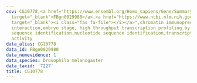 ```yaml
---
csv: CG10778,<a href="https://www.ensembl.org/Homo_sapiens/Gene/Summary?db=core;g=FBgn0029980"
  target="_blank">FBgn0029980</a>,<a href="https://www.ncbi.nlm.nih.gov/pubmed/15998452"
  target="_blank"><i class="fas fa-file"></i></a>",chromatin immunoprecipitation assay,direct
  interaction,embryo stage, high throughput transcription profiling by microarray,nucleotide
  sequence identification,nucleotide sequence identification,transcriptional regulation,down-regulates
  activity
data_alias: CG10778
data_id: FBgn0029980
data_numevidence: 1
data_species: Drosophila melanogaster
data_taxid: '7227'
title: CG10778
---
```

